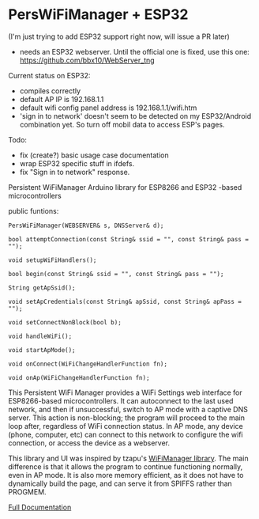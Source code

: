 # PersWiFiManager + ESP32

(I'm just trying to add ESP32 support right now, will issue a PR later)
- needs an ESP32 webserver. Until the official one is fixed, use this one: https://github.com/bbx10/WebServer_tng

Current status on ESP32:
- compiles correctly
- default AP IP is 192.168.1.1
- default wifi config panel address is 192.168.1.1/wifi.htm
- 'sign in to network' doesn't seem to be detected on my ESP32/Android combination yet. So turn off mobil data to access ESP's pages.

Todo:
- fix (create?) basic usage case documentation
- wrap ESP32 specific stuff in ifdefs.
- fix "Sign in to network" response.

Persistent WiFiManager Arduino library for ESP8266 and ESP32 -based microcontrollers


public funtions:

    PersWiFiManager(WEBSERVER& s, DNSServer& d);

    bool attemptConnection(const String& ssid = "", const String& pass = "");

    void setupWiFiHandlers();

    bool begin(const String& ssid = "", const String& pass = "");

    String getApSsid();

    void setApCredentials(const String& apSsid, const String& apPass = "");

    void setConnectNonBlock(bool b);

    void handleWiFi();

    void startApMode();

    void onConnect(WiFiChangeHandlerFunction fn);

    void onAp(WiFiChangeHandlerFunction fn);




This Persistent WiFi Manager provides a WiFi Settings web interface for ESP8266-based microcontrollers. It can autoconnect to the last used network, and then if unsuccessful, switch to AP mode with a captive DNS server. This action is non-blocking; the program will proceed to the main loop after, regardless of WiFi connection status. In AP mode, any device (phone, computer, etc) can connect to this network to configure the wifi connection, or access the device as a webserver. 

This library and UI was inspired by tzapu's [WiFiManager library](https://github.com/tzapu/WiFiManager). The main difference is that it allows the program to continue functioning normally, even in AP mode. It is also more memory efficient, as it does not have to dynamically build the page, and can serve it from SPIFFS rather than PROGMEM. 

[Full Documentation](http://ryandowning.net/PersWiFiManager)
